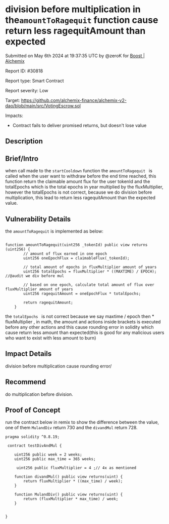 
# division before multiplication in the`amountToRagequit` function cause return less ragequitAmount than expected

Submitted on May 6th 2024 at 19:37:35 UTC by @zeroK for [Boost | Alchemix](https://immunefi.com/bounty/alchemix-boost/)

Report ID: #30818

Report type: Smart Contract

Report severity: Low

Target: https://github.com/alchemix-finance/alchemix-v2-dao/blob/main/src/VotingEscrow.sol

Impacts:
- Contract fails to deliver promised returns, but doesn't lose value

## Description
## Brief/Intro
when call made to the `startCooldown` function the `amountToRagequit ` is called when the user want to withdraw before the end time reached, this function return the claimable amount flux for the user tokenId and the totalEpochs which is the total epochs in year multiplied by the fluxMultiplier, however the totalEpochs  is not correct, because we do division before multiplication, this lead to return less ragequitAmount  than the expected value.

## Vulnerability Details
the `amountToRagequit` is implemented as below:

```solidity 

function amountToRagequit(uint256 _tokenId) public view returns (uint256) {
        // amount of flux earned in one epoch
        uint256 oneEpochFlux = claimableFlux(_tokenId);

        // total amount of epochs in fluxMultiplier amount of years
        uint256 totalEpochs = fluxMultiplier * ((MAXTIME) / EPOCH); //@audit we div before mul

        // based on one epoch, calculate total amount of flux over fluxMultiplier amount of years
        uint256 ragequitAmount = oneEpochFlux * totalEpochs;

        return ragequitAmount;
    }
```
the `totalEpochs ` is not correct because we say maxtime / epoch then * fluxMultiplier , in math, the amount and actions inside brackets is executed before any other actions and this cause rounding error in solidity which cause return less amount than expected(this is good for any malicious users who want to exist with less amount to burn)

## Impact Details
division before multiplication cause rounding error/

## Recommend

do multiplication before division.



## Proof of Concept

run the contract below in remix to show the difference between the value, one of them `MulandDiv` return 730 and the `divandMul` return 728.

```solidity
pragma solidity ^0.8.19;

 contract testDivAndMul {

    uint256 public week = 2 weeks; 
    uint256 public max_time = 365 weeks;

     uint256 public fluxMultiplier = 4 ;// 4x as mentioned

    function divandMul() public view returns(uint) {
        return fluxMultiplier * ((max_time) / week);
    } 

    function MulandDiv() public view returns(uint) {
        return (fluxMultiplier * max_time) / week;
    } 

    
}
```